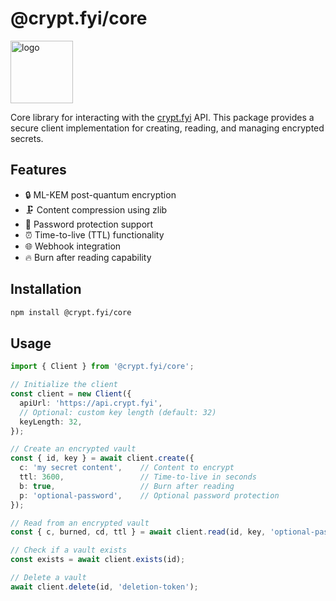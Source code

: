 # @crypt.fyi/core

<a href="https://crypt.fyi" target="_blank">
  <img src="https://crypt.fyi/logo-dark.svg" style="width: 100px;" alt="logo" />
</a>

Core library for interacting with the [crypt.fyi](https://crypt.fyi) API. This package provides a secure client implementation for creating, reading, and managing encrypted secrets.

## Features

- 🔒 ML-KEM post-quantum encryption
- 🗜️ Content compression using zlib
- 🔑 Password protection support
- ⏰ Time-to-live (TTL) functionality
- 🌐 Webhook integration
- 🔥 Burn after reading capability

## Installation

```bash
npm install @crypt.fyi/core
```

## Usage

```typescript
import { Client } from '@crypt.fyi/core';

// Initialize the client
const client = new Client({
  apiUrl: 'https://api.crypt.fyi',
  // Optional: custom key length (default: 32)
  keyLength: 32,
});

// Create an encrypted vault
const { id, key } = await client.create({
  c: 'my secret content',    // Content to encrypt
  ttl: 3600,                 // Time-to-live in seconds
  b: true,                   // Burn after reading
  p: 'optional-password',    // Optional password protection
});

// Read from an encrypted vault
const { c, burned, cd, ttl } = await client.read(id, key, 'optional-password');

// Check if a vault exists
const exists = await client.exists(id);

// Delete a vault
await client.delete(id, 'deletion-token');
```
